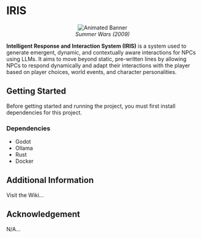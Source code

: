 # IRIS

<p align="center">
  <img src="https://i.imgur.com/Awqaduo.gif" alt="Animated Banner" /> <br>
  <em>Summer Wars (2009)</em>
</p>

**Intelligent Response and Interaction System (IRIS)** is a system used to generate emergent, dynamic, and contextually aware interactions for NPCs using LLMs. 
It aims to move beyond static, pre-written lines by allowing NPCs to respond dynamically and adapt their interactions with the player based on player choices, 
world events, and character personalities.

## Getting Started
Before getting started and running the project, you must first install dependencies for this project.

### Dependencies
- Godot
- Ollama
- Rust
- Docker

## Additional Information
Visit the Wiki...

## Acknowledgement
N/A...
